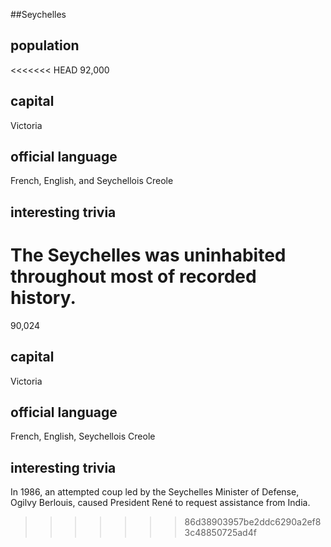 ##Seychelles
## population
<<<<<<< HEAD
92,000

## capital
Victoria
 
## official language
French, English, and Seychellois Creole

## interesting trivia
The Seychelles was uninhabited throughout most of recorded history.
=======
90,024


## capital
Victoria

 
## official language
French, English, Seychellois Creole


## interesting trivia
In 1986, an attempted coup led by the Seychelles Minister of Defense, Ogilvy Berlouis, caused President René to request assistance from India.

>>>>>>> 86d38903957be2ddc6290a2ef83c48850725ad4f



